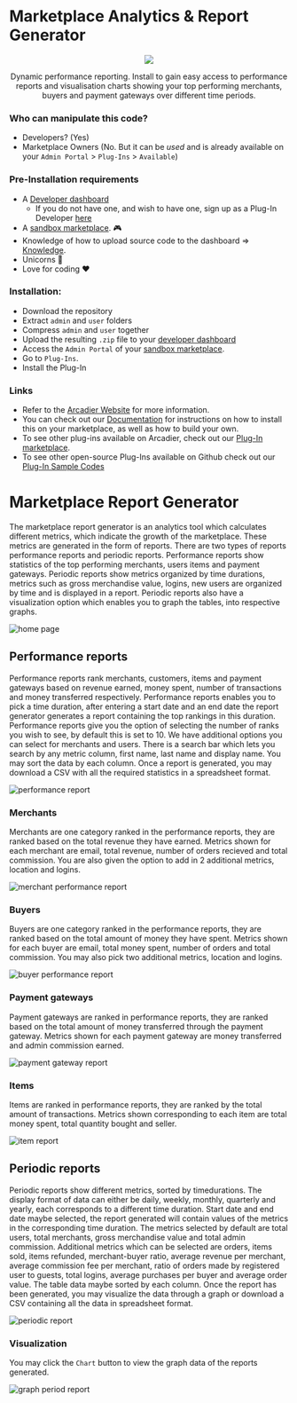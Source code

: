 <h1>Marketplace Analytics & Report Generator</h1>
<p align="center"><img src="https://bootstrap.arcadier.com/github/plug-in-icons/Report.png"></p>
<p align="center">Dynamic performance reporting. Install to gain easy access to performance reports and visualisation charts showing your top performing merchants, buyers and payment gateways over different time periods. </p>

### Who can manipulate this code?
* Developers? (Yes)
* Marketplace Owners (No. But it can be *used* and is already available on your `Admin Portal` > `Plug-Ins` > `Available`)

### Pre-Installation requirements
* A [Developer dashboard](https://dashboard.sandbox.arcadier.io/account/login)
  * If you do not have one, and wish to have one, sign up as a Plug-In Developer [here](http://form.arcadier.com/arcadier/plugin-developer)
* A [sandbox marketplace](https://api.arcadier.com/sandbox-marketplace). :video_game:
* Knowledge of how to upload source code to the dashboard => [Knowledge](https://api.arcadier.com/building-first-plug-in).
* Unicorns :rainbow:
* Love for coding :heart:

### Installation:
* Download the repository
* Extract `admin` and `user` folders
* Compress `admin` and `user` together
* Upload the resulting `.zip` file to your [developer dashboard](https://dashboard.sandbox.arcadier.io/account/login)
* Access the `Admin Portal` of your [sandbox marketplace](https://api.arcadier.com/sandbox-marketplace).
* Go to `Plug-Ins`.
* Install the Plug-In

### Links
* Refer to the [Arcadier Website](https://support.arcadier.com/hc/en-us/articles/360033645454) for more information.
* You can check out our [Documentation](https://api.arcadier.com) for instructions on how to install this on your marketplace, as well as how to build your own.
* To see other plug-ins available on Arcadier, check out our [Plug-In marketplace](https://api.arcadier.com/plug-in-marketplace/).
* To see other open-source Plug-Ins available on Github check out our [Plug-In Sample Codes](https://github.com/Arcadier/Plug-In-Sample-Codes)


# Marketplace Report Generator

The marketplace report generator is an analytics tool which calculates different metrics, which indicate the growth of the marketplace. These metrics are generated in the form of reports. There are two types of reports performance reports and periodic reports. Performance reports show statistics of the top performing merchants, users items and payment gateways. Periodic reports show metrics organized by time durations, metrics such as gross merchandise value, logins, new users are organized by time and is displayed in a report. Periodic reports also have a visualization option which enables you to graph the tables, into respective graphs.

![home page](marketplace-images/homepage.jpg)
## Performance reports

Performance reports rank merchants, customers, items and payment gateways based on revenue earned, money spent, number of transactions and money transferred respectively. Performance reports enables you to pick a time duration, after entering a start date and an end date the report generator generates a report containing the top rankings in this duration. Performance reports give you the option of selecting the number of ranks you wish to see, by default this is set to 10. We have additional options you can select for merchants and users. There is a search bar which lets you search by any metric column, first name, last name and display name. You may sort the data by each column. Once a report is generated, you may download a CSV with all the required statistics in a spreadsheet format.

![performance report](marketplace-images/performance.jpg)

### Merchants

Merchants are one category ranked in the performance reports, they are ranked based on the total revenue they have earned. Metrics shown for each merchant are email, total revenue, number of orders recieved and total commission. You are also given the option to add in 2 additional metrics, location and logins.

![merchant performance report](marketplace-images/merchant-performance.jpg)

### Buyers

Buyers are one category ranked in the performance reports, they are ranked based on the total amount of money they have spent. Metrics shown for each buyer are email, total money spent, number of orders and total commission. You may also pick two additional metrics, location and logins.

![buyer performance report](marketplace-images/buyer-performace.jpg)

### Payment gateways

Payment gateways are ranked in performance reports, they are ranked based on the total amount of money transferred through the payment gateway. Metrics shown for each payment gateway are money transferred and admin commission earned.

![payment gateway report](marketplace-images/payment-gateway.jpg)

### Items

Items are ranked in performance reports, they are ranked by the total amount of transactions. Metrics shown corresponding to each item are total money spent, total quantity bought and seller.

![item report](marketplace-images/item-performance.jpg)

## Periodic reports

Periodic reports show different metrics, sorted by timedurations. The display format of data can either be daily, weekly, monthly, quarterly and yearly, each corresponds to a different time duration. Start date and end date maybe selected, the report generated will contain values of the metrics in the corresponding time duration. The metrics selected by default are total users, total merchants, gross merchandise value and total admin commission. Additional metrics which can be selected are orders, items sold, items refunded, merchant-buyer ratio, average revenue per merchant, average commission fee per merchant, ratio of orders made by registered user to guests, total logins, average purchases per buyer and average order value. The table data maybe sorted by each column. Once the report has been generated, you may visualize the data through a graph or download a CSV containing all the data in spreadsheet format.

![periodic report](marketplace-images/periodic-report.jpg)

### Visualization

You may click the `Chart` button to view the graph data of the reports generated.

![graph period report](marketplace-images/graph-report.jpg)
